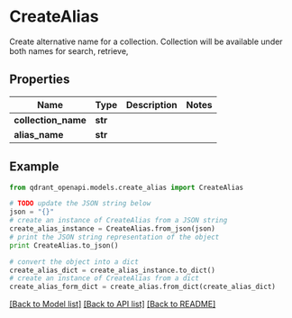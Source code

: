 # CreateAlias

Create alternative name for a collection. Collection will be available under both names for search, retrieve,

## Properties
Name | Type | Description | Notes
------------ | ------------- | ------------- | -------------
**collection_name** | **str** |  | 
**alias_name** | **str** |  | 

## Example

```python
from qdrant_openapi.models.create_alias import CreateAlias

# TODO update the JSON string below
json = "{}"
# create an instance of CreateAlias from a JSON string
create_alias_instance = CreateAlias.from_json(json)
# print the JSON string representation of the object
print CreateAlias.to_json()

# convert the object into a dict
create_alias_dict = create_alias_instance.to_dict()
# create an instance of CreateAlias from a dict
create_alias_form_dict = create_alias.from_dict(create_alias_dict)
```
[[Back to Model list]](../README.md#documentation-for-models) [[Back to API list]](../README.md#documentation-for-api-endpoints) [[Back to README]](../README.md)



